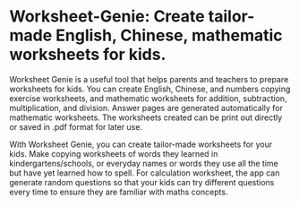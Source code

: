 # Worksheet-Genie: Create tailor-made English, Chinese, mathematic worksheets for kids.


Worksheet Genie is a useful tool that helps parents and teachers to prepare worksheets for kids. You can create English, Chinese, and numbers copying exercise worksheets, and mathematic worksheets for addition, subtraction, multiplication, and division. Answer pages are generated automatically for mathematic worksheets. The worksheets created can be print out directly or saved in .pdf format for later use.

With Worksheet Genie, you can create tailor-made worksheets for your kids. Make copying worksheets of words they learned in kindergartens/schools, or everyday names or words they use all the time but have yet learned how to spell. For calculation worksheet, the app can generate random questions so that your kids can try different questions every time to ensure they are familiar with maths concepts.
